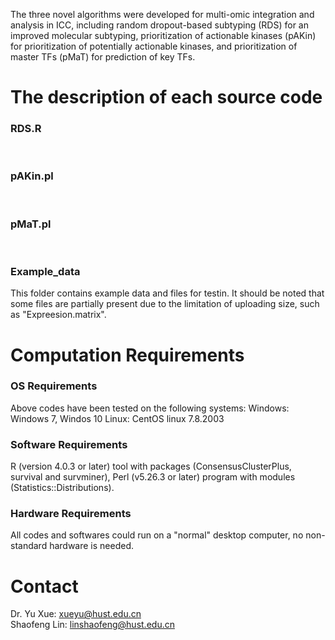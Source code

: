 The three novel algorithms were developed for multi-omic integration and analysis in ICC, including random dropout-based subtyping (RDS) for an improved molecular subtyping, prioritization of actionable kinases (pAKin) for prioritization of potentially actionable kinases, and prioritization of master TFs (pMaT) for prediction of key TFs.

# The description of each source code
### RDS.R
<br>

### pAKin.pl

<br>

### pMaT.pl

<br>

### Example_data
This folder contains example data and files for testin. It should be noted that some files are partially present due to the limitation of uploading size, such as "Expreesion.matrix".

# Computation Requirements
### OS Requirements
Above codes have been tested on the following systems:
Windows: Windows 7, Windos 10
Linux: CentOS linux 7.8.2003

### Software Requirements
R (version 4.0.3 or later) tool with packages (ConsensusClusterPlus, survival and survminer), Perl (v5.26.3 or later) program with modules (Statistics::Distributions).

### Hardware Requirements
All codes and softwares could run on a "normal" desktop computer, no non-standard hardware is needed.<br>

# Contact
Dr. Yu Xue: xueyu@hust.edu.cn<br>
Shaofeng Lin: linshaofeng@hust.edu.cn
